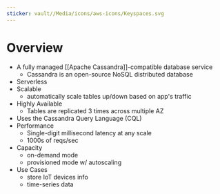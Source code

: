 ```yaml
---
sticker: vault//Media/icons/aws-icons/Keyspaces.svg
---
```

# Overview

- A fully managed [[Apache Cassandra]]-compatible database service
	- Cassandra is an open-source NoSQL distributed database
- Serverless
- Scalable
	- automatically scale tables up/down based on app's traffic
- Highly Available
	- Tables are replicated 3 times across multiple AZ
- Uses the Cassandra Query Language (CQL)
- Performance
	- Single-digit millisecond latency at any scale
	- 1000s of reqs/sec
- Capacity
	- on-demand mode
	- provisioned mode w/ autoscaling
- Use Cases
	- store IoT devices info
	- time-series data 
